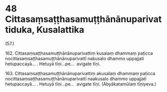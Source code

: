

# 48 Cittasaṃsaṭṭhasamuṭṭhānānuparivattiduka, Kusalattika


(57.)

162\. Cittasaṃsaṭṭhasamuṭṭhānānuparivattiṃ kusalaṃ dhammaṃ paṭicca nocittasaṃsaṭṭhasamuṭṭhānānuparivattī nakusalo dhammo uppajjati hetupaccayā… . Hetuyā tīṇi…pe…  avigate tīṇi.

163\. Cittasaṃsaṭṭhasamuṭṭhānānuparivattiṃ akusalaṃ dhammaṃ paṭicca nocittasaṃsaṭṭhasamuṭṭhānānuparivattī naakusalo dhammo uppajjati hetupaccayā… . Hetuyā tīṇi…pe…  avigate tīṇi. (Abyākatamūlaṃ tīṇiyeva.)



